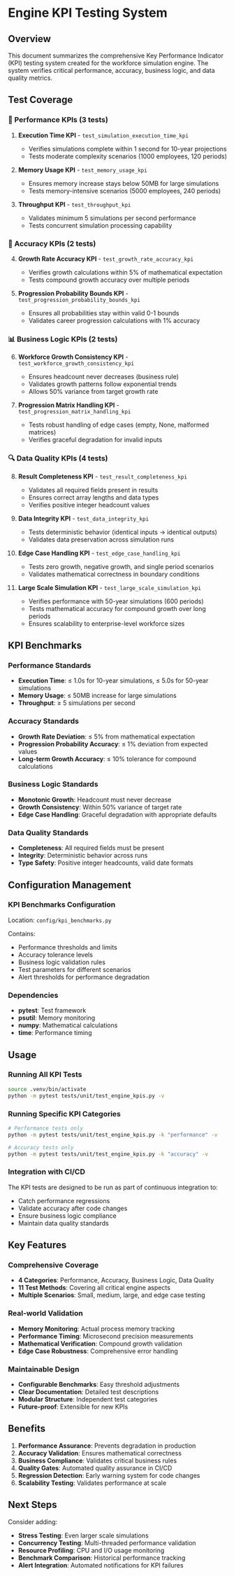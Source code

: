 # Engine KPI Testing System

## Overview

This document summarizes the comprehensive Key Performance Indicator (KPI) testing system created for the workforce simulation engine. The system verifies critical performance, accuracy, business logic, and data quality metrics.

## Test Coverage

### 🚀 Performance KPIs (3 tests)

1. **Execution Time KPI** - `test_simulation_execution_time_kpi`
   - Verifies simulations complete within 1 second for 10-year projections
   - Tests moderate complexity scenarios (1000 employees, 120 periods)

2. **Memory Usage KPI** - `test_memory_usage_kpi`
   - Ensures memory increase stays below 50MB for large simulations
   - Tests memory-intensive scenarios (5000 employees, 240 periods)

3. **Throughput KPI** - `test_throughput_kpi`
   - Validates minimum 5 simulations per second performance
   - Tests concurrent simulation processing capability

### 🎯 Accuracy KPIs (2 tests)

4. **Growth Rate Accuracy KPI** - `test_growth_rate_accuracy_kpi`
   - Verifies growth calculations within 5% of mathematical expectation
   - Tests compound growth accuracy over multiple periods

5. **Progression Probability Bounds KPI** - `test_progression_probability_bounds_kpi`
   - Ensures all probabilities stay within valid 0-1 bounds
   - Validates career progression calculations with 1% accuracy

### 📊 Business Logic KPIs (2 tests)

6. **Workforce Growth Consistency KPI** - `test_workforce_growth_consistency_kpi`
   - Ensures headcount never decreases (business rule)
   - Validates growth patterns follow exponential trends
   - Allows 50% variance from target growth rate

7. **Progression Matrix Handling KPI** - `test_progression_matrix_handling_kpi`
   - Tests robust handling of edge cases (empty, None, malformed matrices)
   - Verifies graceful degradation for invalid inputs

### 🔍 Data Quality KPIs (4 tests)

8. **Result Completeness KPI** - `test_result_completeness_kpi`
   - Validates all required fields present in results
   - Ensures correct array lengths and data types
   - Verifies positive integer headcount values

9. **Data Integrity KPI** - `test_data_integrity_kpi`
   - Tests deterministic behavior (identical inputs → identical outputs)
   - Validates data preservation across simulation runs

10. **Edge Case Handling KPI** - `test_edge_case_handling_kpi`
    - Tests zero growth, negative growth, and single period scenarios
    - Validates mathematical correctness in boundary conditions

11. **Large Scale Simulation KPI** - `test_large_scale_simulation_kpi`
    - Verifies performance with 50-year simulations (600 periods)
    - Tests mathematical accuracy for compound growth over long periods
    - Ensures scalability to enterprise-level workforce sizes

## KPI Benchmarks

### Performance Standards
- **Execution Time**: ≤ 1.0s for 10-year simulations, ≤ 5.0s for 50-year simulations
- **Memory Usage**: ≤ 50MB increase for large simulations
- **Throughput**: ≥ 5 simulations per second

### Accuracy Standards
- **Growth Rate Deviation**: ≤ 5% from mathematical expectation
- **Progression Probability Accuracy**: ≤ 1% deviation from expected values
- **Long-term Growth Accuracy**: ≤ 10% tolerance for compound calculations

### Business Logic Standards
- **Monotonic Growth**: Headcount must never decrease
- **Growth Consistency**: Within 50% variance of target rate
- **Edge Case Handling**: Graceful degradation with appropriate defaults

### Data Quality Standards
- **Completeness**: All required fields must be present
- **Integrity**: Deterministic behavior across runs
- **Type Safety**: Positive integer headcounts, valid date formats

## Configuration Management

### KPI Benchmarks Configuration
Location: `config/kpi_benchmarks.py`

Contains:
- Performance thresholds and limits
- Accuracy tolerance levels  
- Business logic validation rules
- Test parameters for different scenarios
- Alert thresholds for performance degradation

### Dependencies
- **pytest**: Test framework
- **psutil**: Memory monitoring
- **numpy**: Mathematical calculations  
- **time**: Performance timing

## Usage

### Running All KPI Tests
```bash
source .venv/bin/activate
python -m pytest tests/unit/test_engine_kpis.py -v
```

### Running Specific KPI Categories
```bash
# Performance tests only
python -m pytest tests/unit/test_engine_kpis.py -k "performance" -v

# Accuracy tests only  
python -m pytest tests/unit/test_engine_kpis.py -k "accuracy" -v
```

### Integration with CI/CD
The KPI tests are designed to be run as part of continuous integration to:
- Catch performance regressions
- Validate accuracy after code changes
- Ensure business logic compliance
- Maintain data quality standards

## Key Features

### Comprehensive Coverage
- **4 Categories**: Performance, Accuracy, Business Logic, Data Quality
- **11 Test Methods**: Covering all critical engine aspects
- **Multiple Scenarios**: Small, medium, large, and edge case testing

### Real-world Validation
- **Memory Monitoring**: Actual process memory tracking
- **Performance Timing**: Microsecond precision measurements  
- **Mathematical Verification**: Compound growth validation
- **Edge Case Robustness**: Comprehensive error handling

### Maintainable Design
- **Configurable Benchmarks**: Easy threshold adjustments
- **Clear Documentation**: Detailed test descriptions
- **Modular Structure**: Independent test categories
- **Future-proof**: Extensible for new KPIs

## Benefits

1. **Performance Assurance**: Prevents degradation in production
2. **Accuracy Validation**: Ensures mathematical correctness
3. **Business Compliance**: Validates critical business rules
4. **Quality Gates**: Automated quality assurance in CI/CD
5. **Regression Detection**: Early warning system for code changes
6. **Scalability Testing**: Validates performance at scale

## Next Steps

Consider adding:
- **Stress Testing**: Even larger scale simulations
- **Concurrency Testing**: Multi-threaded performance validation
- **Resource Profiling**: CPU and I/O usage monitoring
- **Benchmark Comparison**: Historical performance tracking
- **Alert Integration**: Automated notifications for KPI failures